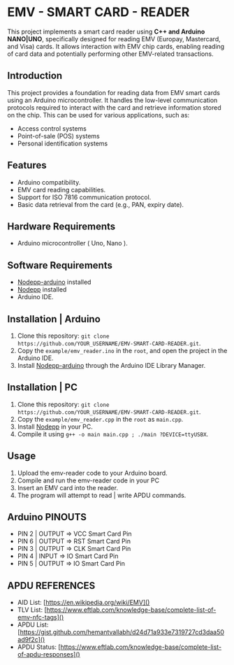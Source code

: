 # EMV - SMART CARD - READER

This project implements a smart card reader using **C++ and Arduino NANO|UNO**, specifically designed for reading EMV (Europay, Mastercard, and Visa) cards.  It allows interaction with EMV chip cards, enabling reading of card data and potentially performing other EMV-related transactions.

## Introduction

This project provides a foundation for reading data from EMV smart cards using an Arduino microcontroller. It handles the low-level communication protocols required to interact with the card and retrieve information stored on the chip. This can be used for various applications, such as:

* Access control systems
* Point-of-sale (POS) systems
* Personal identification systems

## Features

* Arduino compatibility.
* EMV card reading capabilities.
* Support for ISO 7816 communication protocol.
* Basic data retrieval from the card (e.g., PAN, expiry date).

## Hardware Requirements

* Arduino microcontroller ( Uno, Nano ).

## Software Requirements

* [Nodepp-arduino](https://github.com/NodeppOficial/nodepp-arduino) installed
* [Nodepp](https://github.com/NodeppOficial/nodepp) installed
* Arduino IDE.

## Installation | Arduino

1. Clone this repository: `git clone https://github.com/YOUR_USERNAME/EMV-SMART-CARD-READER.git`.
2. Copy the `example/emv_reader.ino` in the `root`, and open the project in the Arduino IDE.
3. Install [Nodepp-arduino](https://docs.arduino.cc/libraries/nodepp) through the Arduino IDE Library Manager.

## Installation | PC

1. Clone this repository: `git clone https://github.com/YOUR_USERNAME/EMV-SMART-CARD-READER.git`.
2. Copy the `example/emv_reader.cpp` in the `root` as `main.cpp`.
3. Install [Nodepp](https://github.com/NodeppOficial/nodepp) in your PC.
4. Compile it using `g++ -o main main.cpp ; ./main ?DEVICE=ttyUSBX`.

## Usage

1. Upload the emv-reader code to your Arduino board.
2. Compile and run the emv-reader code in your PC
2. Insert an EMV card into the reader.
3. The program will attempt to read | write APDU commands.

## Arduino PINOUTS

* PIN 2 | OUTPUT => VCC Smart Card Pin
* PIN 6 | OUTPUT => RST Smart Card Pin
* PIN 3 | OUTPUT => CLK Smart Card Pin
* PIN 4 | INPUT  => IO  Smart Card Pin
* PIN 5 | OUTPUT => IO  Smart Card Pin

## APDU REFERENCES

* AID  List:   [https://en.wikipedia.org/wiki/EMV]()
* TLV  List:   [https://www.eftlab.com/knowledge-base/complete-list-of-emv-nfc-tags]()
* APDU List:   [https://gist.github.com/hemantvallabh/d24d71a933e7319727cd3daa50ad9f2c]()
* APDU Status: [https://www.eftlab.com/knowledge-base/complete-list-of-apdu-responses]()
